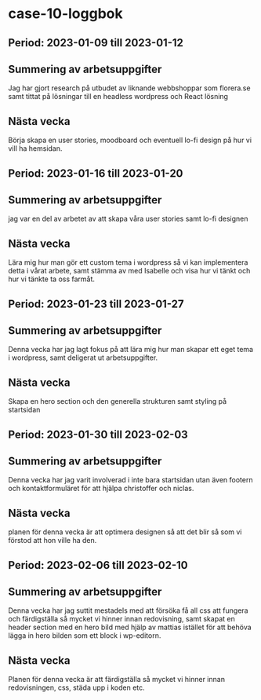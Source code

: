 # case-10-loggbok

## Period: 2023-01-09 till 2023-01-12
## Summering av arbetsuppgifter
Jag har gjort research på utbudet av liknande webbshoppar som florera.se samt tittat på lösningar till en headless wordpress och React lösning

## Nästa vecka
Börja skapa en user stories, moodboard och eventuell lo-fi design på hur vi vill ha hemsidan.


## Period: 2023-01-16 till 2023-01-20
## Summering av arbetsuppgifter
jag var en del av arbetet av att skapa våra user stories samt lo-fi designen

## Nästa vecka
Lära mig hur man gör ett custom tema i wordpress så vi kan implementera detta i vårat arbete, samt stämma av med Isabelle och visa hur vi tänkt och hur vi tänkte ta oss farmåt.


## Period: 2023-01-23 till 2023-01-27
## Summering av arbetsuppgifter
Denna vecka har jag lagt fokus på att lära mig hur man skapar ett eget tema i wordpress, samt deligerat ut arbetsuppgifter.

## Nästa vecka
Skapa en hero section och den generella strukturen samt styling på startsidan

## Period: 2023-01-30 till 2023-02-03
## Summering av arbetsuppgifter
Denna vecka har jag varit involverad i inte bara startsidan utan även footern och kontaktformuläret för att hjälpa christoffer och niclas.

## Nästa vecka
planen för denna vecka är att optimera designen så att det blir så som vi förstod att hon ville ha den.


## Period: 2023-02-06 till 2023-02-10
## Summering av arbetsuppgifter
Denna vecka har jag suttit mestadels med att försöka få all css att fungera och färdigställa så mycket vi hinner innan redovisning, samt skapat en header section med en hero bild med hjälp av mattias istället för att behöva lägga in hero bilden som ett block i wp-editorn.

## Nästa vecka
Planen för denna vecka är att färdigställa så mycket vi hinner innan redovisningen, css, städa upp i koden etc.
